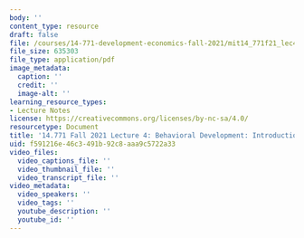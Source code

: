 ```yaml
---
body: ''
content_type: resource
draft: false
file: /courses/14-771-development-economics-fall-2021/mit14_771f21_lec4.pdf
file_size: 635303
file_type: application/pdf
image_metadata:
  caption: ''
  credit: ''
  image-alt: ''
learning_resource_types:
- Lecture Notes
license: https://creativecommons.org/licenses/by-nc-sa/4.0/
resourcetype: Document
title: '14.771 Fall 2021 Lecture 4: Behavioral Development: Introduction'
uid: f591216e-46c3-491b-92c8-aaa9c5722a33
video_files:
  video_captions_file: ''
  video_thumbnail_file: ''
  video_transcript_file: ''
video_metadata:
  video_speakers: ''
  video_tags: ''
  youtube_description: ''
  youtube_id: ''
---
```

